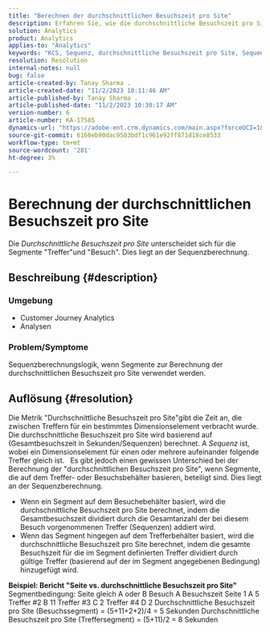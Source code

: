 ```yaml
---
title: "Berechnen der durchschnittlichen Besuchszeit pro Site"
description: Erfahren Sie, wie die durchschnittliche Besuchszeit pro Site berechnet wird, wenn Segmente, die auf dem Treffer- oder Besuchsbehälter basieren, beteiligt sind.
solution: Analytics
product: Analytics
applies-to: "Analytics"
keywords: "KCS, Sequenz, durchschnittliche Besuchszeit pro Site, Sequenzlogik"
resolution: Resolution
internal-notes: null
bug: false
article-created-by: Tanay Sharma .
article-created-date: "11/2/2023 10:11:46 AM"
article-published-by: Tanay Sharma .
article-published-date: "11/2/2023 10:30:17 AM"
version-number: 6
article-number: KA-17585
dynamics-url: "https://adobe-ent.crm.dynamics.com/main.aspx?forceUCI=1&pagetype=entityrecord&etn=knowledgearticle&id=233d9035-6879-ee11-8179-6045bd006149"
source-git-commit: 6160eb90dac9503bdf1c961e92ff871d18ce8533
workflow-type: tm+mt
source-wordcount: '281'
ht-degree: 3%

---
```


# Berechnung der durchschnittlichen Besuchszeit pro Site


Die *Durchschnittliche Besuchszeit pro Site* unterscheidet sich für die Segmente &quot;Treffer&quot;und &quot;Besuch&quot;. Dies liegt an der Sequenzberechnung.

## Beschreibung {#description}


### Umgebung

- Customer Journey Analytics
- Analysen




### Problem/Symptome

Sequenzberechnungslogik, wenn Segmente zur Berechnung der durchschnittlichen Besuchszeit pro Site verwendet werden.


## Auflösung {#resolution}


Die Metrik &quot;Durchschnittliche Besuchszeit pro Site&quot;gibt die Zeit an, die zwischen Treffern für ein bestimmtes Dimensionselement verbracht wurde. Die durchschnittliche Besuchszeit pro Site wird basierend auf (Gesamtbesuchszeit in Sekunden/Sequenzen) berechnet. A *Sequenz* ist, wobei ein Dimensionselement für einen oder mehrere aufeinander folgende Treffer gleich ist.
 
Es gibt jedoch einen gewissen Unterschied bei der Berechnung der &quot;durchschnittlichen Besuchszeit pro Site&quot;, wenn Segmente, die auf dem Treffer- oder Besuchsbehälter basieren, beteiligt sind. Dies liegt an der Sequenzberechnung.

- Wenn ein Segment auf dem Besuchebehälter basiert, wird die durchschnittliche Besuchszeit pro Site berechnet, indem die Gesamtbesuchszeit dividiert durch die Gesamtanzahl der bei diesem Besuch vorgenommenen Treffer (Sequenzen) addiert wird.
- Wenn das Segment hingegen auf dem Trefferbehälter basiert, wird die durchschnittliche Besuchszeit pro Site berechnet, indem die gesamte Besuchszeit für die im Segment definierten Treffer dividiert durch gültige Treffer (basierend auf der im Segment angegebenen Bedingung) hinzugefügt wird.


<b>Beispiel: Bericht &quot;Seite vs. durchschnittliche Besuchszeit pro Site&quot;</b>
 
Segmentbedingung: Seite gleich A oder B Besuch A Besuchszeit Seite 1 A 5 Treffer #2 B 11 Treffer #3 C 2 Treffer #4 D 2 Durchschnittliche Besuchszeit pro Site (Besuchssegment) = (5+11+2+2)/4 = 5 Sekunden Durchschnittliche Besuchszeit pro Site (Treffersegment) = (5+11)/2 = 8 Sekunden
